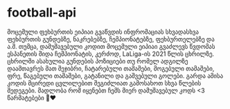 # football-api
მოცემული ფეხბურთის ეიპიაი გვაწვდის ინფრომაციას სხვადასხვა ფეხბურთის გუნდებზე, ნაკრებებზე, ჩემპიონატებზე, ფეხბურთელებზე და ა.შ. თუმცა, დამუშავებული კოდით მოცემული ეიპიაი გვაძლევს წვდომას ესპანეთის შიდა ჩემპიონატის, კერძოდ, LaLiga-ის 2021 წლის ცხრილზე. ცხრილში ასახულია გუნდების პოზიციები თუ რომელ ადგილზე დაამთავრეს მათ შეჯიბრი, ჩატარებული თამაშები, მოგებული თამაშები, ფრე, წაგებული თამაშები, გატანილი და გაშვებული გოლები. გარდა ამისა კოდის მცირედი ცვლილებით შეგიძლიათ გამოსახოთ სხვა წლების შედეგები. მადლობა რომ იყენებთ ჩემს მიერ დამუშავებულ კოდს <3 წარმატებები 🥰❤️
